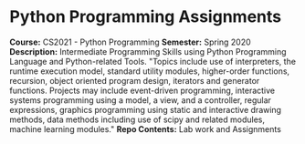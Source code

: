 # Python Programming Assignments

**Course:** CS2021 - Python Programming
**Semester:** Spring 2020
**Description:** Intermediate Programming Skills using Python Programming Language and Python-related Tools. "Topics include use of interpreters, the runtime execution model, standard utility modules, higher-order functions, recursion, object oriented program design, iterators and generator functions. Projects may include event-driven programming, interactive systems programming using a model, a view, and a controller, regular expressions, graphics programming using static and interactive drawing methods, data methods including use of scipy and related modules, machine learning modules."
**Repo Contents:** Lab work and Assignments
